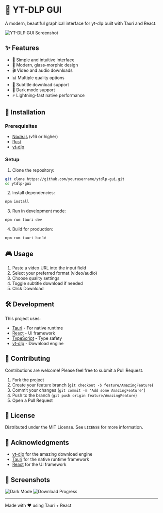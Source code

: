 # 🎥 YT-DLP GUI

A modern, beautiful graphical interface for yt-dlp built with Tauri and React.

![YT-DLP GUI Screenshot](./screenshots/app.png)




## ✨ Features

- 🎯 Simple and intuitive interface
- 🎨 Modern, glass-morphic design
- 🎬 Video and audio downloads
- 📊 Multiple quality options
- 📝 Subtitle download support
- 🌙 Dark mode support
- ⚡ Lightning-fast native performance

## 🚀 Installation

### Prerequisites

- [Node.js](https://nodejs.org/) (v16 or higher)
- [Rust](https://www.rust-lang.org/tools/install)
- [yt-dlp](https://github.com/yt-dlp/yt-dlp#installation)

### Setup

1. Clone the repository:
```bash
git clone https://github.com/yourusername/ytdlp-gui.git
cd ytdlp-gui
```

2. Install dependencies:
```bash
npm install
```

3. Run in development mode:
```bash
npm run tauri dev
```

4. Build for production:
```bash
npm run tauri build
```

## 🎮 Usage

1. Paste a video URL into the input field
2. Select your preferred format (video/audio)
3. Choose quality settings
4. Toggle subtitle download if needed
5. Click Download

## 🛠️ Development

This project uses:
- [Tauri](https://tauri.app/) - For native runtime
- [React](https://reactjs.org/) - UI framework
- [TypeScript](https://www.typescriptlang.org/) - Type safety
- [yt-dlp](https://github.com/yt-dlp/yt-dlp) - Download engine

## 🤝 Contributing

Contributions are welcome! Please feel free to submit a Pull Request.

1. Fork the project
2. Create your feature branch (`git checkout -b feature/AmazingFeature`)
3. Commit your changes (`git commit -m 'Add some AmazingFeature'`)
4. Push to the branch (`git push origin feature/AmazingFeature`)
5. Open a Pull Request

## 📝 License

Distributed under the MIT License. See `LICENSE` for more information.

## 🙏 Acknowledgments

- [yt-dlp](https://github.com/yt-dlp/yt-dlp) for the amazing download engine
- [Tauri](https://tauri.app/) for the native runtime framework
- [React](https://reactjs.org/) for the UI framework

## 📸 Screenshots

![Dark Mode](./screenshots/dark-mode.png)
![Download Progress](./screenshots/download-progress.png)

---

Made with ❤️ using Tauri + React
